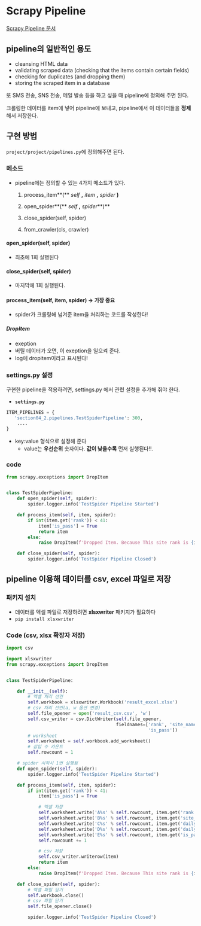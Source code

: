 # Scrapy Pipeline

[ Scrapy Pipeline 문서](https://docs.scrapy.org/en/latest/topics/item-pipeline.html)



##  pipeline의 일반적인 용도

- cleansing HTML data
- validating scraped data (checking that the items contain certain fields)
- checking for duplicates (and dropping them)
- storing the scraped item in a database

또 SMS 전송, SNS 전송, 메일 발송 등을 하고 싶을 때 pipeline에 정의해 주면 된다.



 크롤링한 데이터를 item에 넣어 pipeline에 보내고, pipeline에서 이 데이터들을 **정제** 해서 저장한다.



## 구현 방법

`project/project/pipelines.py`에 정의해주면 된다.



### 메소드

- pipeline에는 정의할 수 있는 4가지 메소드가 있다.
  
  1. process_item**(** *self* **,** *item* **,** *spider* **)**
  
  2. open_spider**(** *self* **,** *spider***)**
  3. close_spider(self, spider)
  4. from_crawler(cls, crawler)



#### open_spider(self, spider)

- 최초에 1회 실행된다



#### close_spider(self, spider)

- 마지막에 1회 실행된다.





#### process_item(self, item, spider) -> 가장 중요

- spider가 크롤링해 넘겨준 item을 처리하는 코드를 작성한다!

##### DropItem

- exeption
- 버릴 데이터가 오면, 이 exeption을 일으켜 준다.
- log에 dropitem이라고 표시된다!





### settings.py 설정

 구현한 pipeline을 적용하려면, settings.py 에서 관련 설정을 추가해 줘야 한다.

- **`settings.py`**

```python
ITEM_PIPELINES = {
   'section04_2.pipelines.TestSpiderPipeline': 300,
    ....
}
```

- key:value 형식으로 설정해 준다
  - value는 **우선순위** 숫자이다. **값이 낮을수록** 먼저 실행된다!!.



### code

```python
from scrapy.exceptions import DropItem


class TestSpiderPipeline:
    def open_spider(self, spider):
        spider.logger.info('TestSpider Pipeline Started')

    def process_item(self, item, spider):
        if int(item.get('rank')) < 41:
            item['is_pass'] = True
            return item
        else:
            raise DropItem(f'Dropped Item. Because This site rank is {item.get("rank")}')

    def close_spider(self, spider):
        spider.logger.info('TestSpider Pipeline Closed')

```





## pipeline 이용해 데이터를 csv, excel 파일로 저장

### 패키지 설치

- 데이터를 엑셀 파일로 저장하려면 **xlsxwriter** 패키지가 필요하다
- `pip install xlsxwriter`



### Code (csv, xlsx 확장자 저장)

```python
import csv

import xlsxwriter
from scrapy.exceptions import DropItem


class TestSpiderPipeline:

    def __init__(self):
        # 엑셀 처리 선언
        self.workbook = xlsxwriter.Workbook('result_excel.xlsx')
        # csv 처리 선언(a, w 옵션 변경)
        self.file_opener = open('result_csv.csv', 'w')
        self.csv_writer = csv.DictWriter(self.file_opener,
                                         fieldnames=['rank', 'site_name', 'daily_time_site', 'daily_page_view',
                                                     'is_pass'])
        # worksheet
        self.worksheet = self.workbook.add_worksheet()
        # 삽입 수 카운트
        self.rowcount = 1

    # spider 시작시 1번 실행됨
    def open_spider(self, spider):
        spider.logger.info('TestSpider Pipeline Started')

    def process_item(self, item, spider):
        if int(item.get('rank')) < 41:
            item['is_pass'] = True

            # 엑셀 저장
            self.worksheet.write('A%s' % self.rowcount, item.get('rank'))
            self.worksheet.write('B%s' % self.rowcount, item.get('site_name'))
            self.worksheet.write('C%s' % self.rowcount, item.get('daily_time_site'))
            self.worksheet.write('D%s' % self.rowcount, item.get('daily_page_view'))
            self.worksheet.write('E%s' % self.rowcount, item.get('is_pass'))
            self.rowcount += 1

            # csv 저장
            self.csv_writer.writerow(item)
            return item
        else:
            raise DropItem(f'Dropped Item. Because This site rank is {item.get("rank")}')

    def close_spider(self, spider):
        # 엑셀 파일 닫기
        self.workbook.close()
        # csv 파일 닫기
        self.file_opener.close()

        spider.logger.info('TestSpider Pipeline Closed')

```

